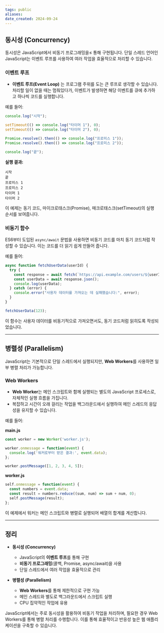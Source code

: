 ```yaml
---
tags: public
aliases:
date_created: 2024-09-24
---
```


## 동시성 (Concurrency)

동시성은 JavaScript에서 비동기 프로그래밍을≤ 통해 구현됩니다. 단일 스레드 언어인 JavaScript는 이벤트 루프를 사용하여 여러 작업을 효율적으로 처리할 수 있습니다.

### 이벤트 루프

- **이벤트 루프(Event Loop)** 는 프로그램 주위를 도는 큰 루프로 생각할 수 있습니다. 처리할 일이 없을 때는 멈춰있다가, 이벤트가 발생하면 해당 이벤트를 큐에 추가하고 하나씩 코드를 실행합니다.

예를 들어:

```javascript
console.log("시작");

setTimeout(() => console.log("타이머 1"), 0);
setTimeout(() => console.log("타이머 2"), 0);

Promise.resolve().then(() => console.log("프로미스 1"));
Promise.resolve().then(() => console.log("프로미스 2"));

console.log("끝");
```

**실행 결과:**

```
시작
끝
프로미스 1
프로미스 2
타이머 1
타이머 2
```

이 예제는 동기 코드, 마이크로태스크(Promise), 매크로태스크(setTimeout)의 실행 순서를 보여줍니다.

### 비동기 함수

ES6부터 도입된 `async/await` 문법을 사용하면 비동기 코드를 마치 동기 코드처럼 작성할 수 있습니다. 이는 코드를 더 읽기 쉽게 만들어 줍니다.

예를 들어:

```javascript
async function fetchUserData(userId) {
  try {
    const response = await fetch(`https://api.example.com/users/${userId}`);
    const userData = await response.json();
    console.log(userData);
  } catch (error) {
    console.error("사용자 데이터를 가져오는 데 실패했습니다:", error);
  }
}

fetchUserData(123);
```

이 함수는 사용자 데이터를 비동기적으로 가져오면서도, 동기 코드처럼 읽히도록 작성되었습니다.

---

## 병렬성 (Parallelism)

JavaScript는 기본적으로 단일 스레드에서 실행되지만, **Web Workers**를 사용하면 일부 병렬 처리가 가능합니다.

### Web Workers

- **Web Worker**는 메인 스크립트와 함께 실행되는 별도의 JavaScript 프로세스로, 자체적인 실행 흐름을 가집니다.
- 복잡하고 시간이 오래 걸리는 작업을 백그라운드에서 실행하여 메인 스레드의 응답성을 유지할 수 있습니다.

예를 들어:

**main.js**

```javascript
const worker = new Worker('worker.js');

worker.onmessage = function(event) {
  console.log('워커로부터 받은 결과:', event.data);
};

worker.postMessage([1, 2, 3, 4, 5]);
```

**worker.js**

```javascript
self.onmessage = function(event) {
  const numbers = event.data;
  const result = numbers.reduce((sum, num) => sum + num, 0);
  self.postMessage(result);
};
```

이 예제에서 워커는 메인 스크립트와 병렬로 실행되어 배열의 합계를 계산합니다.

---

## 정리

- **동시성 (Concurrency)**
  - JavaScript의 **이벤트 루프**를 통해 구현
  - **비동기 프로그래밍**(콜백, Promise, async/await)을 사용
  - 단일 스레드에서 여러 작업을 효율적으로 관리

- **병렬성 (Parallelism)**
  - **Web Workers**를 통해 제한적으로 구현 가능
  - 메인 스레드와 별도로 백그라운드에서 스크립트 실행
  - CPU 집약적인 작업에 유용

JavaScript에서는 주로 동시성을 활용하여 비동기 작업을 처리하며, 필요한 경우 Web Workers를 통해 병렬 처리를 수행합니다. 이를 통해 효율적이고 반응성 높은 웹 애플리케이션을 구축할 수 있습니다.

